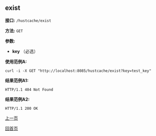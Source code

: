 ## exist ##

**接口:** `/hustcache/exist`

**方法:** `GET`

**参数:** 

*  **key** （必选）  

**使用范例A:**

    curl -i -X GET "http://localhost:8085/hustcache/exist?key=test_key"

**结果范例A1:**

	HTTP/1.1 404 Not Found
	
**结果范例A2:**

	HTTP/1.1 200 OK
	
[上一页](../hustcache.md)

[回首页](../../../index.md)